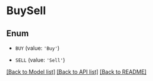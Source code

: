 # BuySell


## Enum

* `BUY` (value: `'Buy'`)

* `SELL` (value: `'Sell'`)

[[Back to Model list]](../README.md#documentation-for-models) [[Back to API list]](../README.md#documentation-for-api-endpoints) [[Back to README]](../README.md)


